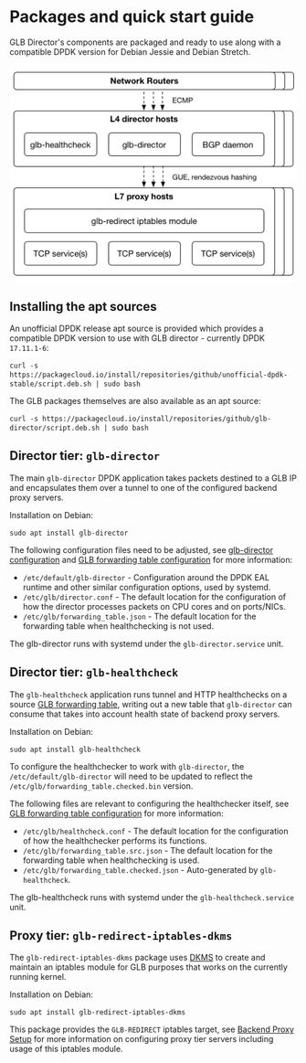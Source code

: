 # Packages and quick start guide

GLB Director's components are packaged and ready to use along with a compatible DPDK version for Debian Jessie and Debian Stretch.

![L4/L7 load balancer design](../images/glb-component-overview.png)

## Installing the apt sources

An unofficial DPDK release apt source is provided which provides a compatible DPDK version to use with GLB director - currently DPDK `17.11.1-6`:
```
curl -s https://packagecloud.io/install/repositories/github/unofficial-dpdk-stable/script.deb.sh | sudo bash
```

The GLB packages themselves are also available as an apt source:
```
curl -s https://packagecloud.io/install/repositories/github/glb-director/script.deb.sh | sudo bash
```

## Director tier: `glb-director`

The main `glb-director` DPDK application takes packets destined to a GLB IP and encapsulates them over a tunnel to one of the configured backend proxy servers.

Installation on Debian:
```
sudo apt install glb-director
```

The following configuration files need to be adjusted, see [glb-director configuration](./glb-director-configuration.md) and [GLB forwarding table configuration](./forwarding-table-config.md) for more information:
 * `/etc/default/glb-director` - Configuration around the DPDK EAL runtime and other similar configuration options, used by systemd.
 * `/etc/glb/director.conf` - The default location for the configuration of how the director processes packets on CPU cores and on ports/NICs.
 * `/etc/glb/forwarding_table.json` - The default location for the forwarding table when healthchecking is not used.

The glb-director runs with systemd under the `glb-director.service` unit.

## Director tier: `glb-healthcheck`

The `glb-healthcheck` application runs tunnel and HTTP healthchecks on a source [GLB forwarding table](./forwarding-table-config.md), writing out a new table that `glb-director` can consume that takes into account health state of backend proxy servers.

Installation on Debian:
```
sudo apt install glb-healthcheck
```

To configure the healthchecker to work with `glb-director`, the `/etc/default/glb-director` will need to be updated to reflect the `/etc/glb/forwarding_table.checked.bin` version.

The following files are relevant to configuring the healthchecker itself, see [GLB forwarding table configuration](./forwarding-table-config.md) for more information:
 * `/etc/glb/healthcheck.conf` - The default location for the configuration of how the healthchecker performs its functions.
 * `/etc/glb/forwarding_table.src.json` - The default location for the forwarding table when healthchecking is used.
 * `/etc/glb/forwarding_table.checked.json` - Auto-generated by `glb-healthcheck`.

The glb-healthcheck runs with systemd under the `glb-healthcheck.service` unit.

## Proxy tier: `glb-redirect-iptables-dkms`

The `glb-redirect-iptables-dkms` package uses [DKMS](https://en.wikipedia.org/wiki/Dynamic_Kernel_Module_Support) to create and maintain an iptables module for GLB purposes that works on the currently running kernel. 

Installation on Debian:
```
sudo apt install glb-redirect-iptables-dkms
```

This package provides the `GLB-REDIRECT` iptables target, see [Backend Proxy Setup](./backend-proxy-setup.md) for more information on configuring proxy tier servers including usage of this iptables module.
